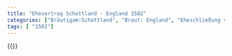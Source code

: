 ```yaml
---
title: "Ehevertrag Schottland - England 1502"
categories: ["Bräutigam:Schottland", "Braut: England", "Eheschließung vollzogen?:Ja", "verschiedenkonfessionelle Ehe?:Nein", "Dynastie Bräutigam:Stuart", "Akteur Bräutigam:Stuart", "Akteur Braut:Tudor", "Textbezug?:nein", "Ständisch?:ja", "Ratifikation?:nein", "Sonstiges?:ja", "Bräutigam:Schottland", "Braut: England"]
tags: [ "1502"]
---
```

<!--more-->
{{<v78>}}